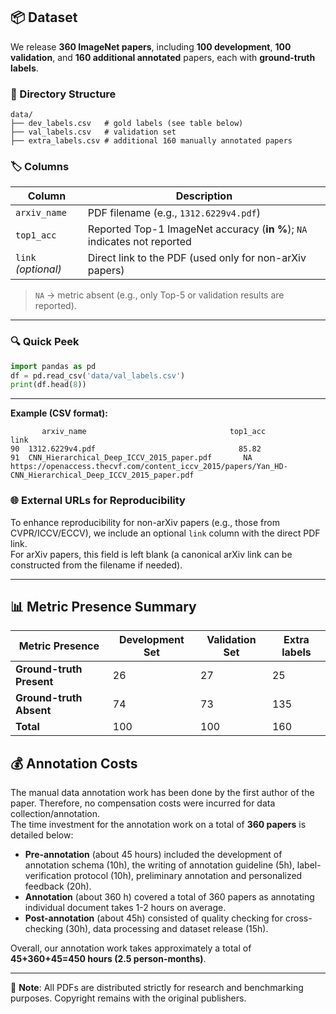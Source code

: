 ## 📦 Dataset

We release **360 ImageNet papers**, including **100 development**, **100 validation**, and **160 additional annotated** papers, each with **ground-truth labels**.

### 📁 Directory Structure

```
data/
├── dev_labels.csv   # gold labels (see table below)
├── val_labels.csv   # validation set
├── extra_labels.csv # additional 160 manually annotated papers
```

### 🏷️ Columns

| Column       | Description                                                                 |
|--------------|-----------------------------------------------------------------------------|
| `arxiv_name` | PDF filename (e.g., `1312.6229v4.pdf`)                                      |
| `top1_acc`   | Reported Top-1 ImageNet accuracy (**in %**); `NA` indicates not reported    |
| `link` _(optional)_ | Direct link to the PDF (used only for non-arXiv papers)              |

> `NA` → metric absent (e.g., only Top-5 or validation results are reported).



---
### 🔍 Quick Peek

```python
import pandas as pd
df = pd.read_csv('data/val_labels.csv')
print(df.head(8))
```
---
**Example (CSV format):**

```csv
       arxiv_name                                top1_acc                             link
90  1312.6229v4.pdf                                85.82
91  CNN_Hierarchical_Deep_ICCV_2015_paper.pdf       NA          https://openaccess.thecvf.com/content_iccv_2015/papers/Yan_HD-CNN_Hierarchical_Deep_ICCV_2015_paper.pdf

```
### 🌐 External URLs for Reproducibility

To enhance reproducibility for non-arXiv papers (e.g., those from CVPR/ICCV/ECCV), we include an optional `link` column with the direct PDF link.  
For arXiv papers, this field is left blank (a canonical arXiv link can be constructed from the filename if needed).

---
## 📊 Metric Presence Summary

| Metric Presence | Development Set | Validation Set | Extra labels |
|------------------|-----------------|----------------|----------------------|
| **Ground-truth Present** | 26 | 27 | 25 |
| **Ground-truth Absent**  | 74 | 73 | 135 |
| **Total**                | 100 | 100 | 160 |

## 💰 Annotation Costs

The manual data annotation work has been done by the first author of the paper. Therefore, no compensation costs were incurred for data collection/annotation.  
The time investment for the annotation work on a total of **360 papers** is detailed below:

- **Pre-annotation** (about 45 hours) included the development of annotation schema (10h), the writing of annotation guideline (5h), label-verification protocol (10h), preliminary annotation and personalized feedback (20h).  
- **Annotation** (about 360 h) covered a total of
360 papers as annotating individual document
takes 1-2 hours on average.  
- **Post-annotation** (about 45h) consisted of quality checking for cross-checking (30h), data processing and dataset release (15h).  

Overall, our annotation work takes approximately a total of **45+360+45=450 hours (2.5 person-months)**.


---

📌 **Note**: All PDFs are distributed strictly for research and benchmarking purposes. Copyright remains with the original publishers.
